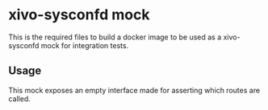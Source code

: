 # xivo-sysconfd mock

This is the required files to build a docker image to be used as a xivo-sysconfd mock
for integration tests.

Usage
---

This mock exposes an empty interface made for asserting which routes are called.
